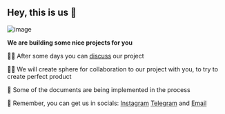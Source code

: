 ## Hey, this is us 👋
![image](https://user-images.githubusercontent.com/71864316/231475808-ec562984-6061-452e-a733-218595484cc8.png)



**We are building some nice projects for you**

🙋‍♀️ After some days you can <a href="https://github.com/orgs/shieldenergy/discussions">discuss</a> our project

👩‍💻 We will create sphere for collaboration to our project with you, to try to create perfect product

🍿 Some of the documents are being implemented in the process

🧙 Remember, you can get us in socials:
<a href="https://instagram.com/shieldenergy_uz">Instagram</a>
<a href="https://shieldenergy.t.me/">Telegram</a>
and
<a href="mailto:info@shieldenergy.uz">Email</a>

